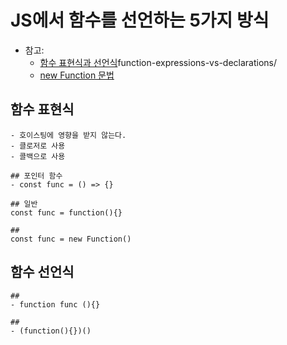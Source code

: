 # JS에서 함수를 선언하는 5가지 방식
- 참고: 
    - [함수 표현식과 선언식](https://joshua1988.github.io/web-development/javascript/)function-expressions-vs-declarations/
    - [new Function 문법](https://ko.javascript.info/new-function)

## 함수 표현식
    - 호이스팅에 영향을 받지 않는다.
    - 클로저로 사용
    - 콜백으로 사용

    ## 포인터 함수
    - const func = () => {}

    ## 일반
    const func = function(){}

    ## 
    const func = new Function()

## 함수 선언식 
    ## 
    - function func (){}

    ## 
    - (function(){})()

